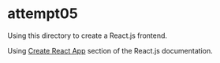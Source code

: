 # attempt05

Using this directory to create a React.js frontend.

Using [Create React App](https://reactjs.org/docs/create-a-new-react-app.html#create-react-app) section of the React.js documentation.